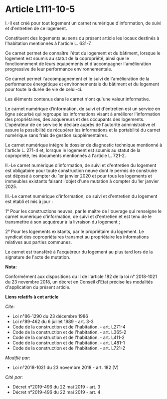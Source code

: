 # Article L111-10-5

I.-Il est créé pour tout logement un carnet numérique d'information, de suivi et d'entretien de ce logement.

Constituent des logements au sens du présent article les locaux destinés à l'habitation mentionnés à l'article L. 631-7.

Ce carnet permet de connaître l'état du logement et du bâtiment, lorsque le logement est soumis au statut de la copropriété,
ainsi que le fonctionnement de leurs équipements et d'accompagner l'amélioration progressive de leur performance
environnementale.

Ce carnet permet l'accompagnement et le suivi de l'amélioration de la performance énergétique et environnementale du bâtiment
et du logement pour toute la durée de vie de celui-ci.

Les éléments contenus dans le carnet n'ont qu'une valeur informative.

Le carnet numérique d'information, de suivi et d'entretien est un service en ligne sécurisé qui regroupe les informations
visant à améliorer l'information des propriétaires, des acquéreurs et des occupants des logements. L'opérateur de ce service
le déclare auprès de l'autorité administrative et assure la possibilité de récupérer les informations et la portabilité du
carnet numérique sans frais de gestion supplémentaires.

Le carnet numérique intègre le dossier de diagnostic technique mentionné à l'article L. 271-4 et, lorsque le logement est
soumis au statut de la copropriété, les documents mentionnés à l'article L. 721-2.

II.-Le carnet numérique d'information, de suivi et d'entretien du logement est obligatoire pour toute construction neuve dont
le permis de construire est déposé à compter du 1er janvier 2020 et pour tous les logements et immeubles existants faisant
l'objet d'une mutation à compter du 1er janvier 2025.

III.-Le carnet numérique d'information, de suivi et d'entretien du logement est établi et mis à jour :

1° Pour les constructions neuves, par le maître de l'ouvrage qui renseigne le carnet numérique d'information, de suivi et
d'entretien et est tenu de le transmettre à son acquéreur à la livraison du logement ;

2° Pour les logements existants, par le propriétaire du logement. Le syndicat des copropriétaires transmet au propriétaire
les informations relatives aux parties communes.

Le carnet est transféré à l'acquéreur du logement au plus tard lors de la signature de l'acte de mutation.

**Nota:**

Conformément aux dispositions du II de l'article 182 de la loi n° 2018-1021 du 23 novembre 2018, un décret en Conseil d'Etat
précise les modalités d'application du présent article.

**Liens relatifs à cet article**

_Cite_:

  - Loi n°86-1290 du 23 décembre 1986
  - Loi n°89-462 du 6 juillet 1989 - art. 3-3
  - Code de la construction et de l'habitation. - art. L271-4
  - Code de la construction et de l'habitation. - art. L365-2
  - Code de la construction et de l'habitation. - art. L411-2
  - Code de la construction et de l'habitation. - art. L481-1
  - Code de la construction et de l'habitation. - art. L721-2

_Modifié par_:

  - Loi n°2018-1021 du 23 novembre 2018 - art. 182 (V)

_Cité par_:

  - Décret n°2019-496 du 22 mai 2019 - art. 3
  - Décret n°2019-496 du 22 mai 2019 - art. 4

